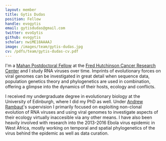 ```yaml
---
layout: member
title: Gytis Dudas
position: Fellow
handle: evogytis
email: gytisdudas@gmail.com
twitter: evoGytis
github: evogytis
scholar: nwiME18AAAAJ
image: /images/team/gytis-dudas.jpg
cv: /pdfs/team/gytis-dudas-cv.pdf
---
```


I'm a [Mahan Postdoctoral Fellow](http://www.fredhutch.org/en/labs/phs/projects/herbold-computational-biology-program.html) at the [Fred Hutchinson Cancer Research Center](http://www.fhcrc.org/) and I study RNA viruses over time. Imprints of evolutionary forces on viral genomes can be investigated in great detail when sequence data, population genetics theory and phylogenetics are used in combination, offering a glimpse into the dynamics of their hosts, ecology and conflicts.

I received my undergraduate degree in evolutionary biology at the University of Edinburgh, where I did my PhD as well. Under [Andrew Rambaut](http://tree.bio.ed.ac.uk/people/arambaut/)'s supervision I primarily focused on exploiting non-clonal evolution of RNA viruses and using viral genomes to investigate aspects of their ecology virtually inaccesible via any other means. I have also been heavily involved with research into the 2013-2016 Ebola virus epidemic in West Africa, mostly working on temporal and spatial phylogenetics of the virus behind the epidemic as well as data curation.

